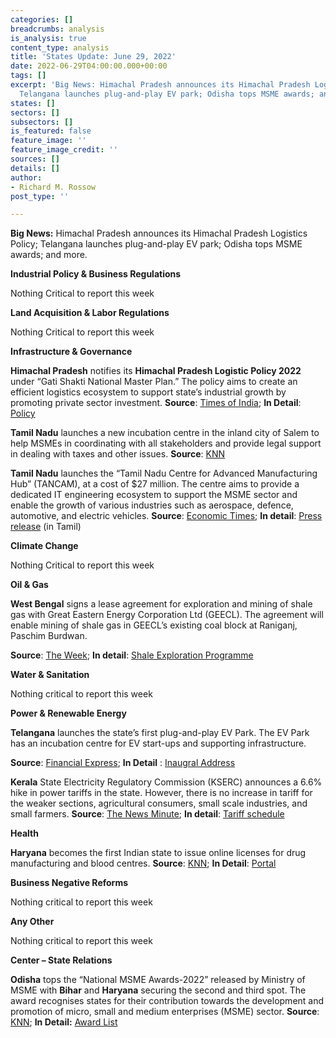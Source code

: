 ```yaml
---
categories: []
breadcrumbs: analysis
is_analysis: true
content_type: analysis
title: 'States Update: June 29, 2022'
date: 2022-06-29T04:00:00.000+00:00
tags: []
excerpt: 'Big News: Himachal Pradesh announces its Himachal Pradesh Logistics Policy;
  Telangana launches plug-and-play EV park; Odisha tops MSME awards; and more. '
states: []
sectors: []
subsectors: []
is_featured: false
feature_image: ''
feature_image_credit: ''
sources: []
details: []
author:
- Richard M. Rossow
post_type: ''

---
```

**Big News:** Himachal Pradesh announces its Himachal Pradesh Logistics Policy; Telangana launches plug-and-play EV park; Odisha tops MSME awards; and more.

**Industrial Policy & Business Regulations**

Nothing Critical to report this week

**Land Acquisition & Labor Regulations**

Nothing Critical to report this week

**Infrastructure & Governance**

**Himachal Pradesh** notifies its **Himachal Pradesh Logistic Policy 2022** under “Gati Shakti National Master Plan.” The policy aims to create an efficient logistics ecosystem to support state’s industrial growth by promoting private sector investment. **Source**: [Times of India](https://timesofindia.indiatimes.com/city/shimla/himachal-pradesh-notifies-its-logistic-policy-2022/articleshow/92391675.cms); **In Detail**: [Policy](https://emerginghimachal.hp.gov.in/themes/backend/uploads/indus/HP%20Logistics%20Policy%20%202022_Final.pdf)

**Tamil Nadu** launches a new incubation centre in the inland city of Salem to help MSMEs in coordinating with all stakeholders and provide legal support in dealing with taxes and other issues. **Source**: [KNN](https://knnindia.co.in/news/newsdetails/state/incubation-centre-for-msmes-opened-in-salem-tamil-nadu)

**Tamil Nadu** launches the “Tamil Nadu Centre for Advanced Manufacturing Hub” (TANCAM), at a cost of $27 million. The centre aims to provide a dedicated IT engineering ecosystem to support the MSME sector and enable the growth of various industries such as aerospace, defence, automotive, and electric vehicles. **Source**: [Economic Times](https://auto.economictimes.indiatimes.com/news/industry/tn-cm-launches-advanced-manufacturing-system-centre-industry-4-0-readiness-survey/92441225); **In detail**: [Press release](http://cms.tn.gov.in/sites/default/files/press_release/pr240622_1029.pdf) (in Tamil)

**Climate Change**

Nothing Critical to report this week

**Oil & Gas**

**West Bengal** signs a lease agreement for exploration and mining of shale gas with Great Eastern Energy Corporation Ltd (GEECL). The agreement will enable mining of shale gas in GEECL’s existing coal block at Raniganj, Paschim Burdwan.

**Source**: [The Week](https://www.theweek.in/wire-updates/business/2022/06/24/cal42-wb-geecl-ld-shale.html); **In detail**: [Shale Exploration Programme](https://www.londonstockexchange.com/news-article/GEEC/shale-exploration-programme/15507856)

**Water & Sanitation**

Nothing critical to report this week

**Power & Renewable Energy**

**Telangana** launches the state’s first plug-and-play EV Park. The EV Park has an incubation centre for EV start-ups and supporting infrastructure.

**Source**: [Financial Express](https://www.financialexpress.com/express-mobility/telangana-receives-the-states-first-plug-and-play-ev-park/2570143/); **In Detail** : [Inaugral Address](https://twitter.com/MinisterKTR/status/1539540520778670080)

**Kerala** State Electricity Regulatory Commission (KSERC) announces a 6.6% hike in power tariffs in the state. However, there is no increase in tariff for the weaker sections, agricultural consumers, small scale industries, and small farmers. **Source**: [The News Minute](https://www.thenewsminute.com/article/electricity-tariff-revised-kerala-after-three-years-opposition-slams-move-165304); **In detail**: [Tariff schedule](https://erckerala.org/orders/Tariff%20schedule.pdf)

**Health**

**Haryana** becomes the first Indian state to issue online licenses for drug manufacturing and blood centres. **Source**: [KNN](https://knnindia.co.in/news/newsdetails/state/drug-manufacturers-in-haryana-to-get-online-license); **In Detail**: [Portal](https://www.statedrugs.gov.in/SFDA/Homepage)

**Business Negative Reforms**

Nothing critical to report this week

**Any Other**

Nothing critical to report this week

**Center – State Relations**

**Odisha** tops the “National MSME Awards-2022” released by Ministry of MSME with **Bihar** and **Haryana** securing the second and third spot. The award recognises states for their contribution towards the development and promotion of micro, small and medium enterprises (MSME) sector. **Source**: [KNN](https://knnindia.co.in/news/newsdetails/state/msme-ministry-recognises-odisha-as-best-state-for-msme-promotion-development); **In Detail:** [Award List](http://dcmsme.gov.in/FINAL%20LIST%20OF%20AWARDEES%20_NATIONAL%20MSME%20AWARDS_2022_COMMUNICATION.pdf)